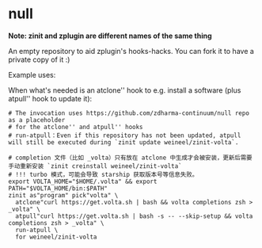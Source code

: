 # null

**Note: zinit and zplugin are different names of the same thing**

An empty repository to aid zplugin's hooks-hacks. You can fork it to have a private copy of it :)

Example uses:

When what's needed is an atclone'' hook to e.g. install a software (plus atpull'' hook to update it):

```
# The invocation uses https://github.com/zdharma-continuum/null repo as a placeholder
# for the atclone'' and atpull'' hooks
# run-atpull：Even if this repository has not been updated, atpull will still be executed during `zinit update weineel/zinit-volta`.

# completion 文件（比如 _volta）只有放在 atclone 中生成才会被安装，更新后需要手动重新安装 `zinit creinstall weineel/zinit-volta`
# !!! turbo 模式，可能会导致 starship 获取版本号等信息失败。
export VOLTA_HOME="$HOME/.volta" && export PATH="$VOLTA_HOME/bin:$PATH"
zinit as"program" pick"volta" \
  atclone"curl https://get.volta.sh | bash && volta completions zsh > _volta" \
  atpull"curl https://get.volta.sh | bash -s -- --skip-setup && volta completions zsh > _volta" \
  run-atpull \
  for weineel/zinit-volta
```
